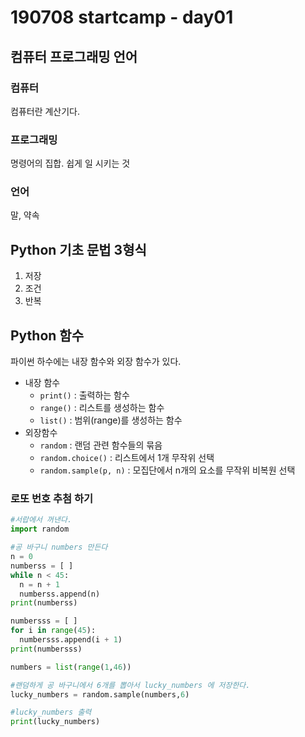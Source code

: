 # 190708 startcamp - day01

## 컴퓨터 프로그래밍 언어

### 컴퓨터

컴퓨터란 계산기다.

### 프로그래밍

명령어의 집합. 쉽게 일 시키는 것

### 언어

말, 약속

## Python 기초 문법 3형식

1. 저장
2. 조건
3. 반복



## Python 함수

파이썬 하수에는 내장 함수와 외장 함수가 있다.

* 내장 함수
  - `print()` : 출력하는 함수
  - `range()` : 리스트를 생성하는 함수
  - `list()` : 범위(range)를 생성하는 함수
* 외장함수
  * `random` : 랜덤 관련 함수들의 묶음
  * `random.choice()` : 리스트에서 1개 무작위 선택
  * `random.sample(p, n)` : 모집단에서 n개의 요소를 무작위 비복원 선택

### 로또 번호 추첨 하기

```python
#서랍에서 꺼낸다.
import random

#공 바구니 numbers 만든다
n = 0
numberss = [ ]
while n < 45:
  n = n + 1
  numberss.append(n)
print(numberss)

numbersss = [ ]
for i in range(45):
  numbersss.append(i + 1)
print(numbersss)

numbers = list(range(1,46))  

#랜덤하게 공 바구니에서 6개를 뽑아서 lucky_numbers 에 저장한다.
lucky_numbers = random.sample(numbers,6)

#lucky_numbers 출력
print(lucky_numbers)
```


